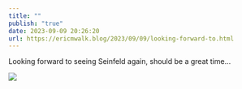 ```yaml
---
title: ""
publish: "true"
date: 2023-09-09 20:26:20
url: https://ericmwalk.blog/2023/09/09/looking-forward-to.html
---
```

Looking forward to seeing Seinfeld again, should be a great time…

![](https://ericmwalk.blog/uploads/2023/36fb2a78-d5dc-4306-ae08-b6e1f3327597.jpg)